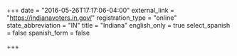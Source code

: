 +++
date = "2016-05-26T17:17:06-04:00"
external_link = "https://indianavoters.in.gov/"
registration_type = "online"
state_abbreviation = "IN"
title = "Indiana"
english_only = true
select_spanish = false
spanish_form = false

+++
